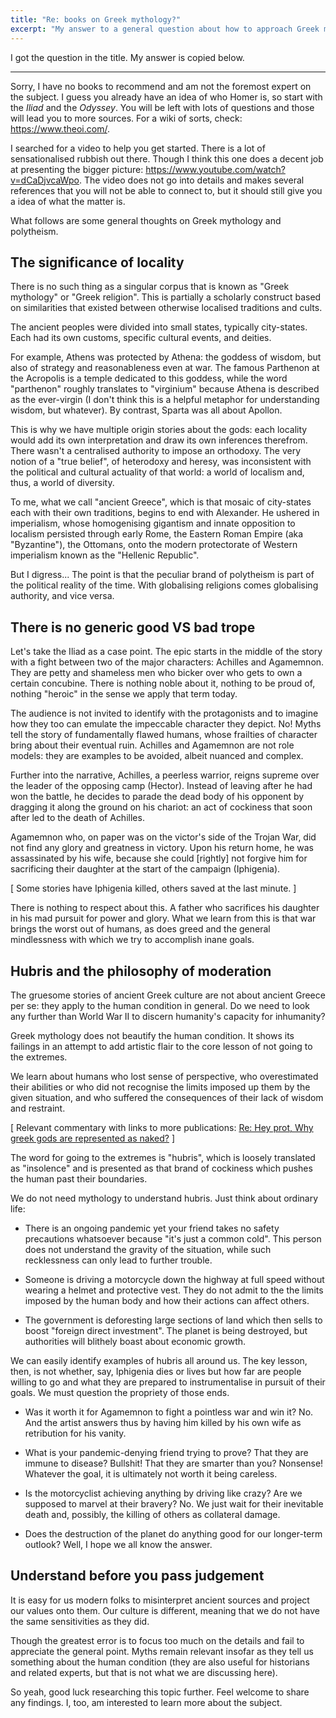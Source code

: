 ```yaml
---
title: "Re: books on Greek mythology?"
excerpt: "My answer to a general question about how to approach Greek mythology and ancient sources."
---
```


I got the question in the title.  My answer is copied below.

* * *

Sorry, I have no books to recommend and am not the foremost expert on
the subject.  I guess you already have an idea of who Homer is, so start
with the _Iliad_ and the _Odyssey_.  You will be left with lots of
questions and those will lead you to more sources.  For a wiki of sorts,
check: <https://www.theoi.com/>.

I searched for a video to help you get started.  There is a lot of
sensationalised rubbish out there.  Though I think this one does a
decent job at presenting the bigger picture:
<https://www.youtube.com/watch?v=dCaDjvcaWpo>.  The video does not go
into details and makes several references that you will not be able to
connect to, but it should still give you a idea of what the matter is.

What follows are some general thoughts on Greek mythology and
polytheism.

## The significance of locality

There is no such thing as a singular corpus that is known as "Greek
mythology" or "Greek religion".  This is partially a scholarly construct
based on similarities that existed between otherwise localised
traditions and cults.

The ancient peoples were divided into small states, typically
city-states.  Each had its own customs, specific cultural events, and
deities.

For example, Athens was protected by Athena: the goddess of wisdom, but
also of strategy and reasonableness even at war.  The famous Parthenon
at the Acropolis is a temple dedicated to this goddess, while the word
"parthenon" roughly translates to "virginium" because Athena is
described as the ever-virgin (I don't think this is a helpful metaphor
for understanding wisdom, but whatever).  By contrast, Sparta was all
about Apollon.

This is why we have multiple origin stories about the gods: each
locality would add its own interpretation and draw its own inferences
therefrom.  There wasn't a centralised authority to impose an orthodoxy.
The very notion of a "true belief", of heterodoxy and heresy, was
inconsistent with the political and cultural actuality of that world: a
world of localism and, thus, a world of diversity.

To me, what we call "ancient Greece", which is that mosaic of
city-states each with their own traditions, begins to end with
Alexander.  He ushered in imperialism, whose homogenising gigantism and
innate opposition to localism persisted through early Rome, the Eastern
Roman Empire (aka "Byzantine"), the Ottomans, onto the modern
protectorate of Western imperialism known as the "Hellenic Republic".

But I digress...  The point is that the peculiar brand of polytheism is
part of the political reality of the time.  With globalising religions
comes globalising authority, and vice versa.

## There is no generic good VS bad trope

Let's take the Iliad as a case point.  The epic starts in the middle of
the story with a fight between two of the major characters: Achilles and
Agamemnon.  They are petty and shameless men who bicker over who gets to
own a certain concubine.  There is nothing noble about it, nothing to be
proud of, nothing "heroic" in the sense we apply that term today.

The audience is not invited to identify with the protagonists and to
imagine how they too can emulate the impeccable character they depict.
No!  Myths tell the story of fundamentally flawed humans, whose
frailties of character bring about their eventual ruin.  Achilles and
Agamemnon are not role models: they are examples to be avoided, albeit
nuanced and complex.

Further into the narrative, Achilles, a peerless warrior, reigns supreme
over the leader of the opposing camp (Hector).  Instead of leaving after
he had won the battle, he decides to parade the dead body of his
opponent by dragging it along the ground on his chariot: an act of
cockiness that soon after led to the death of Achilles.

Agamemnon who, on paper was on the victor's side of the Trojan War, did
not find any glory and greatness in victory.  Upon his return home, he
was assassinated by his wife, because she could [rightly] not forgive
him for sacrificing their daughter at the start of the campaign
(Iphigenia).

[ Some stories have Iphigenia killed, others saved at the last minute. ]

There is nothing to respect about this.  A father who sacrifices his
daughter in his mad pursuit for power and glory.  What we learn from
this is that war brings the worst out of humans, as does greed and the
general mindlessness with which we try to accomplish inane goals.

## Hubris and the philosophy of moderation

The gruesome stories of ancient Greek culture are not about ancient
Greece per se: they apply to the human condition in general.  Do we need
to look any further than World War II to discern humanity's capacity for
inhumanity?

Greek mythology does not beautify the human condition.  It shows its
failings in an attempt to add artistic flair to the core lesson of not
going to the extremes.

We learn about humans who lost sense of perspective, who overestimated
their abilities or who did not recognise the limits imposed up them by
the given situation, and who suffered the consequences of their lack of
wisdom and restraint.

[ Relevant commentary with links to more publications: [Re: Hey prot,
Why greek gods are represented as
naked?](https://protesilaos.com/commentary/2022-06-09-re-greek-gods-naked/)
]

The word for going to the extremes is "hubris", which is loosely
translated as "insolence" and is presented as that brand of cockiness
which pushes the human past their boundaries.

We do not need mythology to understand hubris.  Just think about
ordinary life:

* There is an ongoing pandemic yet your friend takes no safety
  precautions whatsoever because "it's just a common cold".  This person
  does not understand the gravity of the situation, while such
  recklessness can only lead to further trouble.

* Someone is driving a motorcycle down the highway at full speed without
  wearing a helmet and protective vest.  They do not admit to the the
  limits imposed by the human body and how their actions can affect
  others.

* The government is deforesting large sections of land which then sells
  to boost "foreign direct investment".  The planet is being destroyed,
  but authorities will blithely boast about economic growth.

We can easily identify examples of hubris all around us.  The key
lesson, then, is not whether, say, Iphigenia dies or lives but how far
are people willing to go and what they are prepared to instrumentalise
in pursuit of their goals.  We must question the propriety of those
ends.

* Was it worth it for Agamemnon to fight a pointless war and win it?
  No.  And the artist answers thus by having him killed by his own wife
  as retribution for his vanity.

* What is your pandemic-denying friend trying to prove?  That they are
  immune to disease?  Bullshit!  That they are smarter than you?
  Nonsense!  Whatever the goal, it is ultimately not worth it being
  careless.

* Is the motorcyclist achieving anything by driving like crazy?  Are we
  supposed to marvel at their bravery?  No.  We just wait for their
  inevitable death and, possibly, the killing of others as collateral
  damage.

* Does the destruction of the planet do anything good for our
  longer-term outlook?  Well, I hope we all know the answer.

## Understand before you pass judgement

It is easy for us modern folks to misinterpret ancient sources and
project our values onto them.  Our culture is different, meaning that we
do not have the same sensitivities as they did.

Though the greatest error is to focus too much on the details and fail
to appreciate the general point.  Myths remain relevant insofar as they
tell us something about the human condition (they are also useful for
historians and related experts, but that is not what we are discussing
here).

So yeah, good luck researching this topic further.  Feel welcome to
share any findings.  I, too, am interested to learn more about the
subject.
